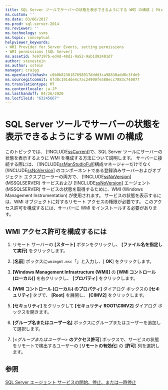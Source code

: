 ```yaml
---
title: SQL Server ツールでサーバーの状態を表示できるようにする WMI の構成 | Microsoft Docs
ms.custom: ''
ms.date: 03/06/2017
ms.prod: sql-server-2014
ms.reviewer: ''
ms.technology: ssms
ms.topic: conceptual
helpviewer_keywords:
- WMI Provider for Server Events, setting permissions
- WMI permissions [SQL Server]
ms.assetid: 7e97197b-ed4d-40d1-9a52-9ab1d92401d7
author: stevestein
ms.author: sstein
manager: craigg
ms.openlocfilehash: c0b0b8236187698917dddd3ca98830add6c3fde9
ms.sourcegitcommit: 6fd8c1914de4c7ac24900fe388ecc7883c740077
ms.translationtype: MT
ms.contentlocale: ja-JP
ms.lasthandoff: 04/26/2020
ms.locfileid: "63245667"
---
```

# <a name="configure-wmi-to-show-server-status-in-sql-server-tools"></a>SQL Server ツールでサーバーの状態を表示できるようにする WMI の構成
  このトピックでは、 [!INCLUDE[ssCurrent](../includes/sscurrent-md.md)]で、SQL Server ツールにサーバーの状態を表示するように WMI を構成する方法について説明します。 サーバーに接続する際には、 [!INCLUDE[ssManStudioFull](../includes/ssmanstudiofull-md.md)]構成マネージャーだけでなく [!INCLUDE[ssNoVersion](../includes/ssnoversion-md.md)] のコンポーネントである登録済みサーバーおよびオブジェクト エクスプローラーの両方で、 [!INCLUDE[ssNoVersion](../includes/ssnoversion-md.md)] (MSSQLSERVER) サービスおよび [!INCLUDE[ssNoVersion](../includes/ssnoversion-md.md)] エージェント (MSSQLSERVER) サービスの状態を取得するために、WMI (Windows Management Instrumentation) が使用されます。 サービスの状態を表示するには、WMI オブジェクトに対するリモート アクセスの権限が必要です。 このアクセス許可を構成するには、サーバーに WMI をインストールする必要があります。  
  
##  <a name="to-configure-wmi-permission"></a><a name="SSMSProcedure"></a>WMI アクセス許可を構成するには  
  
1.  リモート サーバーの **[スタート]** ボタンをクリックし、 **[ファイル名を指定して実行]** をクリックします。  
  
2.  [**名前**] ボックスに`wmimgmt.msc`「」と入力し、[ **OK**] をクリックします。  
  
3.  **[Windows Management Infrastructure (WMI)]** の **[WMI コントロール (ローカル)]** を右クリックし、 **[プロパティ]** をクリックします。  
  
4.  **[WMI コントロール (ローカル) のプロパティ]** ダイアログ ボックスの **[セキュリティ]** タブで、 **[Root]** を展開し、 **[CIMV2]** をクリックします。  
  
5.  **[セキュリティ]** をクリックして **[セキュリティ ROOT\CIMV2]** ダイアログ ボックスを開きます。  
  
6.  **[グループ名またはユーザー名]** ボックスにグループまたはユーザーを追加して選択します。  
  
7.  [_\<グループまたはユーザー>_ **のアクセス許可**] ボックスで、サービスの状態をリモートで検出するユーザーの [**リモートの有効化**] の [**許可**] 列を選択します。  
  
## <a name="see-also"></a>参照  
 [SQL Server エージェント サービスの開始、停止、または一時停止](agent/start-stop-or-pause-the-sql-server-agent-service.md)  
  
  
